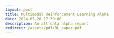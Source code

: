 ```yaml
---
layout: post
title: Multimodal Reinforcement Learning Alpha
date: 2024-05-20 17:39:00
description: An alt data alpha report
redirect: /assets/pdf/RL_paper.pdf
---
```


